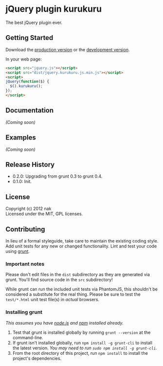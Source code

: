 # jQuery plugin kurukuru

The best jQuery plugin ever.

## Getting Started
Download the [production version][min] or the [development version][max].

[min]: https://raw.github.com/nak0yui/jquery.kurukuru.js/master/dist/jquery.kurukuru.min.js
[max]: https://raw.github.com/nak0yui/jquery.kurukuru.js/master/dist/jquery.kurukuru.js

In your web page:

```html
<script src="jquery.js"></script>
<script src="dist/jquery.kurukuru.js.min.js"></script>
<script>
jQuery(function($) {
  $().kurukuru();
});
</script>
```

## Documentation
_(Coming soon)_

## Examples
_(Coming soon)_

## Release History
* 0.2.0: Upgrading from grunt 0.3 to grunt 0.4.
* 0.1.0: Init.

## License
Copyright (c) 2012 nak  
Licensed under the MIT, GPL licenses.

## Contributing
In lieu of a formal styleguide, take care to maintain the existing coding style. Add unit tests for any new or changed functionality. Lint and test your code using [grunt](https://github.com/cowboy/grunt).

### Important notes
Please don't edit files in the `dist` subdirectory as they are generated via grunt. You'll find source code in the `src` subdirectory!

While grunt can run the included unit tests via PhantomJS, this shouldn't be considered a substitute for the real thing. Please be sure to test the `test/*.html` unit test file(s) in _actual_ browsers.

### Installing grunt
_This assumes you have [node.js](http://nodejs.org/) and [npm](http://npmjs.org/) installed already._

1. Test that grunt is installed globally by running `grunt --version` at the command-line.
1. If grunt isn't installed globally, run `npm install -g grunt-cli` to install the latest version. _You may need to run `sudo npm install -g grunt-cli`._
1. From the root directory of this project, run `npm install` to install the project's dependencies.
